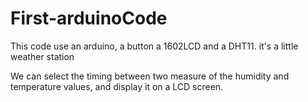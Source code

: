 # First-arduinoCode
This code use an arduino, a button a 1602LCD and a DHT11. it's a little weather station

We can select the timing between two measure of the humidity and temperature values, and display it on a LCD screen.
